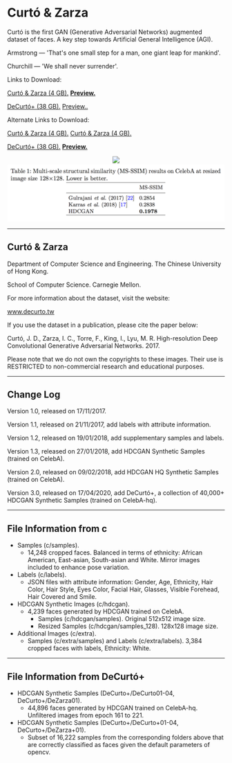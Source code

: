 # Curtó & Zarza
Curtó is the first GAN (Generative Adversarial Networks) augmented dataset of faces. A key step towards Artificial General Intelligence (AGI).

Armstrong — 'That's one small step for a man, one giant leap for mankind'.

Churchill — 'We shall never surrender'.

Links to Download:

<a href="https://drive.google.com/open?id=1q-FC_wztJ5vRHnb5zu7EzTN89xoBXr1-">Curtó & Zarza (4 GB).</a>
<a href="https://share.weiyun.com/5CgohW5"><strong>Preview.</strong></a>

<a href="https://www.decurto.tw/DeCurto+/DeCurto+_17_04_2020.zip">DeCurtó+ (38 GB).</a>
<a href="https://drive.google.com/drive/folders/1ZTixVobE82fNab7LQz6BRT_jnMbXoGcF?usp=sharing">Preview..</a>

Alternate Links to Download:

<a href="https://share.weiyun.com/5lAgqlG">Curtó & Zarza (4 GB).</a>
<a href="https://share.weiyun.com/5kcGahm">Curtó & Zarza (4 GB).</a>

<a href="https://www.dezarza.tw/DeCurto+/DeCurto+_17_04_2020.zip">DeCurtó+ (38 GB).</a>
<a href="https://www.decurto.tw/DeCurto+/DeCurto+_17_04_2020/"><strong>Preview.</strong></a>

<p align="center">
<img src="HDCGAN_HQ.png" width="800">
<img src="HDCGAN_table.png" width="600">
</p>

--------------------------------------------------------
Curtó & Zarza 
--------------------------------------------------------

Department of Computer Science and Engineering. 
The Chinese University of Hong Kong.

School of Computer Science.
Carnegie Mellon.

For more information about the dataset, visit the website:

  www.decurto.tw

If you use the dataset in a publication, please cite the paper below:

Curtó, J. D., Zarza, I. C., Torre, F., King, I., Lyu, M. R.
High-resolution Deep Convolutional Generative Adversarial Networks. 2017.

Please note that we do not own the copyrights to these images. Their use is RESTRICTED to non-commercial research and educational purposes.

--------------------------------------------------------
Change Log
--------------------------------------------------------

Version 1.0, released on 17/11/2017.

Version 1.1, released on 21/11/2017, add labels with attribute information.

Version 1.2, released on 19/01/2018, add supplementary samples and labels.

Version 1.3, released on 27/01/2018, add HDCGAN Synthetic Samples (trained on CelebA).

Version 2.0, released on 09/02/2018, add HDCGAN HQ Synthetic Samples (trained on CelebA).

Version 3.0, released on 17/04/2020, add DeCurtó+, a collection of 40,000+ HDCGAN Synthetic Samples (trained on CelebA-hq).

--------------------------------------------------------
File Information from c
--------------------------------------------------------

- Samples (c/samples).
  - 14,248 cropped faces. Balanced in terms of ethnicity: African American, East-asian, South-asian and White. Mirror images included to enhance pose variation.
- Labels (c/labels).
  - JSON files with attribute information: Gender, Age, Ethnicity, Hair Color, Hair Style, Eyes Color, Facial Hair, Glasses, Visible Forehead, Hair Covered and Smile.
- HDCGAN Synthetic Images (c/hdcgan).
  - 4,239 faces generated by HDCGAN trained on CelebA. 
    - Samples (c/hdcgan/samples).
        Original 512x512 image size.
    - Resized Samples (c/hdcgan/samples_128).
        128x128 image size. 
- Additional Images (c/extra).
  - Samples (c/extra/samples) and Labels (c/extra/labels).
      3,384 cropped faces with labels, Ethnicity: White.

--------------------------------------------------------
File Information from DeCurtó+
--------------------------------------------------------

- HDCGAN Synthetic Samples (DeCurto+/DeCurto01-04, DeCurto+/DeZarza01).
  - 44,896 faces generated by HDCGAN trained on CelebA-hq. Unfiltered images from epoch 161 to 221.
- HDCGAN Synthetic Samples (DeCurto+/DeCurto+01-04, DeCurto+/DeZarza+01).
  - Subset of 16,222 samples from the corresponding folders above that are correctly classified as faces given the default parameters of opencv.


